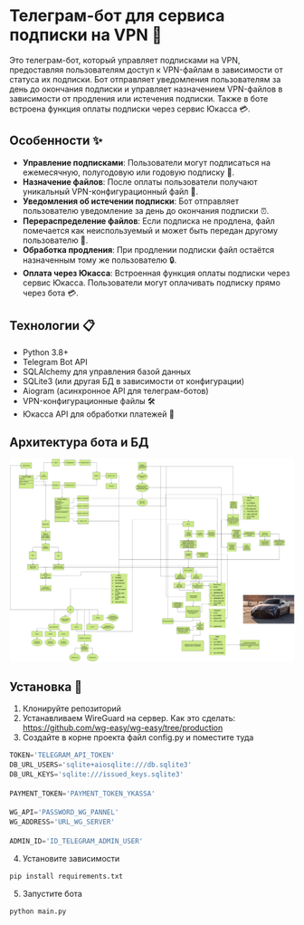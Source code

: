 # Телеграм-бот для сервиса подписки на VPN 🚀

Это телеграм-бот, который управляет подписками на VPN, предоставляя пользователям доступ к VPN-файлам в зависимости от статуса их подписки. Бот отправляет уведомления пользователям за день до окончания подписки и управляет назначением VPN-файлов в зависимости от продления или истечения подписки. Также в боте встроена функция оплаты подписки через сервис Юкасса 💳.

## Особенности ✨

- **Управление подписками**: Пользователи могут подписаться на ежемесячную, полугодовую или годовую подписку 📅.
- **Назначение файлов**: После оплаты пользователи получают уникальный VPN-конфигурационный файл 💼.
- **Уведомления об истечении подписки**: Бот отправляет пользователю уведомление за день до окончания подписки ⏰.
- **Перераспределение файлов**: Если подписка не продлена, файл помечается как неиспользуемый и может быть передан другому пользователю 🔄.
- **Обработка продления**: При продлении подписки файл остаётся назначенным тому же пользователю 🔒.
- **Оплата через Юкасса**: Встроенная функция оплаты подписки через сервис Юкасса. Пользователи могут оплачивать подписку прямо через бота 💳.

## Технологии 📋

- Python 3.8+
- Telegram Bot API
- SQLAlchemy для управления базой данных
- SQLite3 (или другая БД в зависимости от конфигурации)
- Aiogram (асинхронное API для телеграм-ботов)
- VPN-конфигурационные файлы 🛠️
- Юкасса API для обработки платежей 💸

## Архитектура бота и БД

![Описание картинки](app/drawio.png)

## Установка 🔧

1. Клонируйте репозиторий
2. Устанавливаем WireGuard на сервер. Как это сделать: https://github.com/wg-easy/wg-easy/tree/production
3. Создайте в корне проекта файл config.py и поместите туда
```python
TOKEN='TELEGRAM_API_TOKEN'
DB_URL_USERS='sqlite+aiosqlite:///db.sqlite3'
DB_URL_KEYS='sqlite:///issued_keys.sqlite3'

PAYMENT_TOKEN='PAYMENT_TOKEN_YKASSA'

WG_API='PASSWORD_WG_PANNEL'
WG_ADDRESS='URL_WG_SERVER'

ADMIN_ID='ID_TELEGRAM_ADMIN_USER'
```
4. Установите зависимости
```bash
pip install requirements.txt
```
5. Запустите бота
```bash
python main.py
```